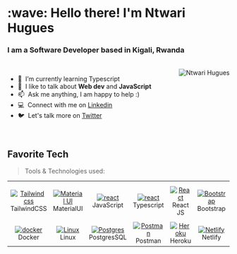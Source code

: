 <h1 align="left" id="suhailkakar-title">:wave: Hello there! I'm Ntwari Hugues</h1>
<h3 align="left">I am a Software Developer based in Kigali, Rwanda  </h3>

<br>
<a href="#suhailkakar-title">
  <img src="https://github-readme-streak-stats.herokuapp.com/?user=hugues0&cache_seconds=86400&theme=react" alt="Ntwari Hugues"" align="right" />
</a>



- :seedling: &nbsp;I’m currently learning Typescript
- :speech_balloon: &nbsp;I like to talk about **Web dev** and **JavaScript**
- :mailbox: &nbsp;Ask me anything, I am happy to help :)
- :computer: &nbsp;Connect with me on <a href="https://www.linkedin.com/in/hugues-ntwari-98457a131/" target="_blank">Linkedin </a>
- :bird: &nbsp;Let's talk more on <a href="https://twitter.com/iAmHuguesNtwari" target="_blank">Twitter </a>

<br>

<h2 align="left" id="suhailkakar-tech">Favorite Tech</h2>                                                                                               

> Tools & Technologies used:                                      

<table align="center">
  <tr>
    <td align="center" width="96">
      <a href="#">
        <img src="https://cdn.worldvectorlogo.com/logos/tailwind-css-2.svg" alt="Tailwind css" width="48" height="48" alt="Tailwind CSS" />
      </a>
      <br>TailwindCSS
    </td>
    <td align="center" width="96">
      <a href="#">
        <img src="https://cdn.worldvectorlogo.com/logos/material-ui-1.svg" alt="Material UI" width="48" height="48" alt="Material UI" />
      </a>
      <br>MaterialUI
    </td>
   <td align="center" width="96">
      <a href="#">
        <img src="https://cdn.worldvectorlogo.com/logos/logo-javascript.svg" alt="react" width="48" height="48" alt="Javascript" />
      </a>
      <br>JavaScript
    </td>
    <td align="center" width="96">
      <a href="#">
        <img src="https://cdn.worldvectorlogo.com/logos/typescript.svg" alt="react" width="48" height="48" alt="ts" />
      </a>
      <br>Typescript
    </td>
    <td align="center" width="96">
      <a href="#">
        <img src="https://brandlogos.net/wp-content/uploads/2020/09/react-logo.png" width="48" height="48" alt="React" />
      </a>
      <br>React JS
    </td>
    <td align="center" width="96">
      <a href="#">
        <img src="https://cdn.worldvectorlogo.com/logos/bootstrap-4.svg" width="48" height="48" alt="Bootstrap" />
      </a>
      <br>Bootstrap
    </td>
    <td align="center" width="96">
      <a href="#">
        <img src="https://raw.githubusercontent.com/github/explore/80688e429a7d4ef2fca1e82350fe8e3517d3494d/topics/nodejs/nodejs.png" width="48" height="48" alt="Node JS" />
      </a>
      <br>Node JS
   <td align="center" width="96">
      <a href="#">
        <img src="https://seeklogo.com/images/N/nestjs-logo-09342F76C0-seeklogo.com.png" alt="react" width="48" height="48" alt="Nest" />
      </a>
      <br>Nest Js
    </td>
    <td align="center" width="96">
      <a href="#">
        <img src="https://seeklogo.com/images/D/digital-ocean-logo-7B970FE624-seeklogo.com.png" alt="react" width="48" height="48" alt="DO" />
      </a>
      <br>Digital O
    </td>                                                                                                               
  </tr>
  
  <tr>
    <td align="center" width="96"> 
      <a href="#" >
        <img src="https://seeklogo.com/images/D/docker-logo-CF97D0124B-seeklogo.com.png" width="48" height="48" alt="docker" />
      </a>
      <br>Docker
    </td>
    <td align="center" width="96">
      <a href="#" >
        <img src="https://camo.githubusercontent.com/d7574156c7a1844d3c2907bae0e76254cca759290c08e08a6ef2bd7543c8c0ca/68747470733a2f2f692e6962622e636f2f737331374b47302f63376238313133323437666563643833626439623565643562643366333464352d72656d6f766562672d707265766965772e706e67" width="48" height="48" alt="Linux" />
      </a>
      <br>Linux
    </td>
    <td align="center"  width="96">
      <a href="#">
        <img src="https://cdn.worldvectorlogo.com/logos/postgresql.svg" width="48" height="48" alt="Postgres" />
      </a>
      <br>PostgresSQL
    </td>
    <td align="center"  width="96">
      <a href="#">
        <img src="https://www.vectorlogo.zone/logos/getpostman/getpostman-icon.svg" width="48" height="48" alt="Postman" />
      </a>
      <br>Postman
    </td>
    <td align="center" width="96">
      <a href="#">
        <img src="https://www.vectorlogo.zone/logos/heroku/heroku-icon.svg" width="48" height="48" alt="Heroku" />
      </a>
      <br>Heroku
    </td>
    <td align="center"  width="96">
      <a href="#">
        <img src="https://cdn.worldvectorlogo.com/logos/netlify.svg" width="48" height="48" alt="Netlify" />
      </a>
      <br>Netlify
    </td>
    <td align="center" width="96"> 
      <a href="#" >
        <img src="https://cdn.worldvectorlogo.com/logos/redux.svg" width="48" height="48" alt="Redux" />
      </a>
      <br>Redux
    </td>
    <td align="center" width="96">
      <a href="#" >
        <img src="https://upload.wikimedia.org/wikipedia/commons/thumb/3/3f/Git_icon.svg/1200px-Git_icon.svg.png" width="48" height="48" alt="Git" />
      </a>
      <br>Git
    </td>
    <td align="center" width="96">
      <a href="#" >
        <img src="https://cdn.worldvectorlogo.com/logos/css-3.svg" width="48" height="48" alt="CSS" />
      </a>
      <br>CSS
    </td>
  </tr>
  
    
</table>                                      

